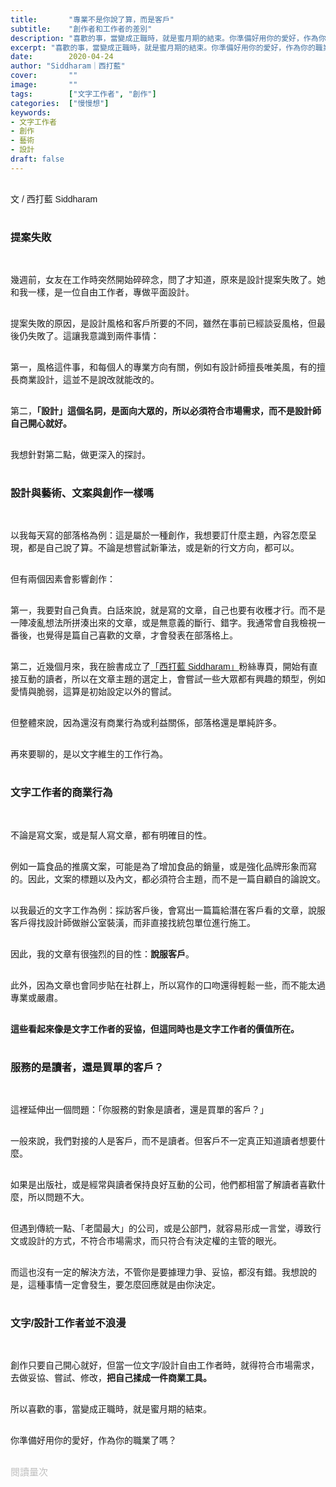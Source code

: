```yaml
---
title:       "專業不是你說了算，而是客戶"
subtitle:    "創作者和工作者的差別"
description: "喜歡的事，當變成正職時，就是蜜月期的結束。你準備好用你的愛好，作為你的職業了嗎？"
excerpt: "喜歡的事，當變成正職時，就是蜜月期的結束。你準備好用你的愛好，作為你的職業了嗎？"
date:        2020-04-24
author: "Siddharam｜西打藍"
cover:       ""
image:       ""
tags:        ["文字工作者", "創作"]
categories:  ["慢慢想"]
keywords:
- 文字工作者
- 創作
- 藝術
- 設計
draft: false
---
```


<article style="font-family: 'Noto Sans TC', '微軟正黑體', sans-serif; font-weight: 300;">

<br>文 / 西打藍 Siddharam<br><br>

<h3 class="article-h1-color">提案失敗</h3><br>

幾週前，女友在工作時突然開始碎碎念，問了才知道，原來是設計提案失敗了。她和我一樣，是一位自由工作者，專做平面設計。<br><br>

提案失敗的原因，是設計風格和客戶所要的不同，雖然在事前已經談妥風格，但最後仍失敗了。這讓我意識到兩件事情：<br><br>

第一，風格這件事，和每個人的專業方向有關，例如有設計師擅長唯美風，有的擅長商業設計，這並不是說改就能改的。<br><br>

第二，<b>「設計」這個名詞，是面向大眾的，所以必須符合市場需求，而不是設計師自己開心就好。</b><br><br>

我想針對第二點，做更深入的探討。<br><br>

<h3 class="article-h1-color">設計與藝術、文案與創作一樣嗎</h3><br>

以我每天寫的部落格為例：這是屬於一種創作，我想要訂什麼主題，內容怎麼呈現，都是自己說了算。不論是想嘗試新筆法，或是新的行文方向，都可以。<br><br>

但有兩個因素會影響創作：<br><br>

第一，我要對自己負責。白話來說，就是寫的文章，自己也要有收穫才行。而不是一陣凌亂想法所拼湊出來的文章，或是無意義的斷行、錯字。我通常會自我檢視一番後，也覺得是篇自己喜歡的文章，才會發表在部落格上。<br><br>

第二，近幾個月來，我在臉書成立了<a href="https://www.facebook.com/%E8%A5%BF%E6%89%93%E8%97%8D-Siddharam-104806204464269/" target="_blank">「西打藍 Siddharam」</a>粉絲專頁，開始有直接互動的讀者，所以在文章主題的選定上，會嘗試一些大眾都有興趣的類型，例如愛情與脆弱，這算是初始設定以外的嘗試。<br><br>

但整體來說，因為還沒有商業行為或利益關係，部落格還是單純許多。<br><br>

再來要聊的，是以文字維生的工作行為。<br><br>

<h3 class="article-h1-color">文字工作者的商業行為</h3><br>

不論是寫文案，或是幫人寫文章，都有明確目的性。<br><br>

例如一篇食品的推廣文案，可能是為了增加食品的銷量，或是強化品牌形象而寫的。因此，文案的標題以及內文，都必須符合主題，而不是一篇自顧自的論說文。<br><br>

以我最近的文字工作為例：採訪客戶後，會寫出一篇篇給潛在客戶看的文章，說服客戶得找設計師做辦公室裝潢，而非直接找統包單位進行施工。<br><br>

因此，我的文章有很強烈的目的性：<b>說服客戶</b>。<br><br>

此外，因為文章也會同步貼在社群上，所以寫作的口吻還得輕鬆一些，而不能太過專業或嚴肅。<br><br>

<b>這些看起來像是文字工作者的妥協，但這同時也是文字工作者的價值所在。</b><br><br>

<h3 class="article-h1-color">服務的是讀者，還是買單的客戶？</h3><br>

這裡延伸出一個問題：「你服務的對象是讀者，還是買單的客戶？」<br><br>

一般來說，我們對接的人是客戶，而不是讀者。但客戶不一定真正知道讀者想要什麼。<br><br>

如果是出版社，或是經常與讀者保持良好互動的公司，他們都相當了解讀者喜歡什麼，所以問題不大。<br><br>

但遇到傳統一點、「老闆最大」的公司，或是公部門，就容易形成一言堂，導致行文或設計的方式，不符合市場需求，而只符合有決定權的主管的眼光。<br><br>

而這也沒有一定的解決方法，不管你是要據理力爭、妥協，都沒有錯。我想說的是，這種事情一定會發生，要怎麼回應就是由你決定。<br><br>

<h3 class="article-h1-color">文字/設計工作者並不浪漫</h3><br>

創作只要自己開心就好，但當一位文字/設計自由工作者時，就得符合市場需求，去做妥協、嘗試、修改，<b>把自己揉成一件商業工具。</b><br><br>

所以喜歡的事，當變成正職時，就是蜜月期的結束。<br><br>

你準備好用你的愛好，作為你的職業了嗎？<br><br>



</article>

<div style="color: #bfbfbf; font-size: 15px;" id="busuanzi_container_page_pv">
  閱讀量<span id="busuanzi_value_page_pv"></span>次
</div>

<script src="../../js/post.js"></script>




